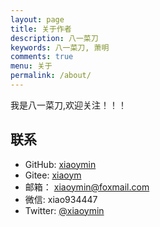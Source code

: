 ```yaml
---
layout: page
title: 关于作者
description: 八一菜刀
keywords: 八一菜刀, 萧明
comments: true
menu: 关于
permalink: /about/
---
```


我是八一菜刀,欢迎关注！！！

## 联系

- GitHub: [xiaoymin](https://github.com/xiaoymin)
- Gitee: [xiaoym](https://gitee.com/xiaoym)
- 邮箱： <a href="mailto:xiaoymin@foxmail.com">xiaoymin@foxmail.com</a>
- 微信: xiao934447
- Twitter: [@xiaoymin](https://twitter.com/xiaoymin)
